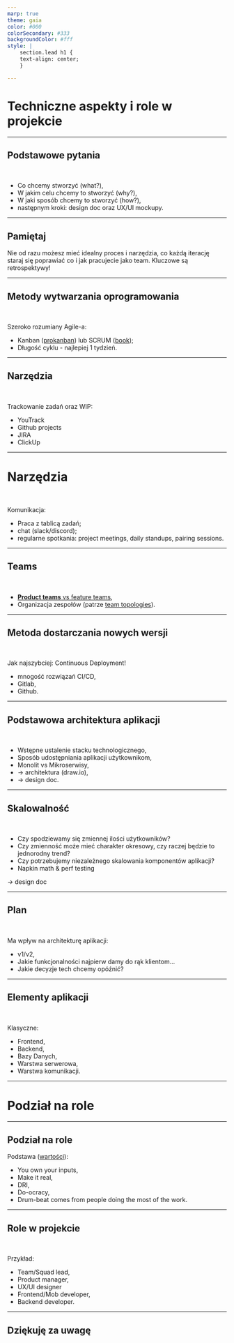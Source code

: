 ```yaml
---
marp: true
theme: gaia
color: #000
colorSecondary: #333
backgroundColor: #fff
style: |
    section.lead h1 {
    text-align: center;
    }

---
```

<!-- _class: lead -->
# Techniczne aspekty i role w projekcie

---
<!-- _class: lead -->
## Podstawowe pytania
<br />

- Co chcemy stworzyć (what?),
- W jakim celu chcemy to stworzyć (why?),
- W jaki sposób chcemy to stworzyć (how?),
- następnym kroki: design doc oraz UX/UI mockupy.

---
<!-- _class: lead -->
## Pamiętaj

Nie od razu możesz mieć idealny proces i narzędzia, co każdą iterację staraj się poprawiać co i jak pracujecie jako team. Kluczowe są retrospektywy!

---
<!-- _class: lead -->
## Metody wytwarzania oprogramowania
<br>

Szeroko rozumiany Agile-a:
- Kanban ([prokanban](https://prokanban.org/the-kanban-guide/)) lub SCRUM ([book](https://www.infoq.com/minibooks/scrum-xp-from-the-trenches-2/));
- Długość cyklu - najlepiej 1 tydzień.

---
<!-- _class: lead -->
## Narzędzia
<br />

Trackowanie zadań oraz WIP:

- YouTrack
- Github projects
- JIRA
- ClickUp

---
<!-- _class: lead -->
# Narzędzia
<br />

Komunikacja:

- Praca z tablicą zadań;
- chat (slack/discord);
- regularne spotkania: project meetings, daily standups, pairing sessions.

---
<!-- _class: lead -->
## Teams
<br>

- [**Product teams** vs feature teams](https://www.svpg.com/product-vs-feature-teams/),
- Organizacja zespołów (patrze [team topologies](https://teamtopologies.com/key-concepts)).

---
<!-- _class: lead -->
## Metoda dostarczania nowych wersji
<br />

Jak najszybciej: Continuous Deployment!

- mnogość rozwiązań CI/CD,
- Gitlab,
- Github.

---
<!-- _class: lead -->
## Podstawowa architektura aplikacji
<br />

- Wstępne ustalenie stacku technologicznego,
- Sposób udostępniania aplikacji użytkownikom,
- Monolit vs Mikroserwisy,
- -&gt; architektura (draw.io),
- -&gt; design doc.

---
<!-- _class: lead -->
## Skalowalność
<br />

- Czy spodziewamy się zmiennej ilości użytkowników?
- Czy zmienność może mieć charakter okresowy, czy raczej będzie to jednorodny trend?
- Czy potrzebujemy niezależnego skalowania komponentów aplikacji?
- Napkin math &amp; perf testing

-&gt; design doc

---
<!-- _class: lead -->
## Plan
<br />

Ma wpływ na architekturę aplikacji:

- v1/v2,
- Jakie funkcjonalności najpierw damy do rąk klientom...
- Jakie decyzje tech chcemy opóźnić?

---
<!-- _class: lead -->
## Elementy aplikacji
<br />

Klasyczne:

- Frontend,
- Backend,
- Bazy Danych,
- Warstwa serwerowa,
- Warstwa komunikacji.

---
<!-- _class: lead -->
# Podział na role


---
<!-- _class: lead -->
## Podział na role

Podstawa ([wartości](https://gist.github.com/adamwiggins/5687294)):

- You own your inputs,
- Make it real,
- DRI,
- Do-ocracy,
- Drum-beat comes from people doing the most of the work.

---
<!-- _class: lead -->
## Role w projekcie
<br />

Przykład:

- Team/Squad lead,
- Product manager,
- UX/UI designer
- Frontend/Mob developer,
- Backend developer.

---
<!-- _class: lead -->
## Dziękuję za uwagę
<br />
